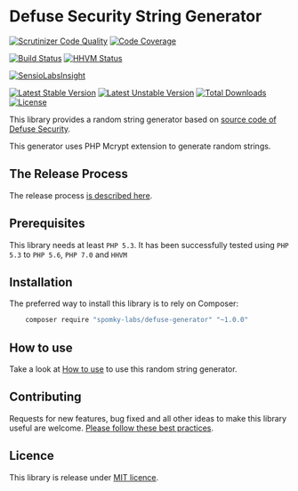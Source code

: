 Defuse Security String Generator
================================

[![Scrutinizer Code Quality](https://scrutinizer-ci.com/g/Spomky-Labs/defuse-generator/badges/quality-score.png?b=master)](https://scrutinizer-ci.com/g/Spomky-Labs/defuse-generator/?branch=master)
[![Code Coverage](https://scrutinizer-ci.com/g/Spomky-Labs/defuse-generator/badges/coverage.png?b=master)](https://scrutinizer-ci.com/g/Spomky-Labs/defuse-generator/?branch=master)

[![Build Status](https://travis-ci.org/Spomky-Labs/defuse-generator.svg?branch=release%2Fv1.0.0)](https://travis-ci.org/Spomky-Labs/defuse-generator)
[![HHVM Status](http://hhvm.h4cc.de/badge/spomky-labs/defuse-generator.png)](http://hhvm.h4cc.de/package/spomky-labs/defuse-generator)

[![SensioLabsInsight](https://insight.sensiolabs.com/projects/2debcff1-b085-4c05-992a-0b0a639d2527/big.png)](https://insight.sensiolabs.com/projects/2debcff1-b085-4c05-992a-0b0a639d2527)

[![Latest Stable Version](https://poser.pugx.org/spomky-labs/defuse-generator/v/stable.png)](https://packagist.org/packages/spomky-labs/defuse-generator)
[![Latest Unstable Version](https://poser.pugx.org/spomky-labs/defuse-generator/v/unstable.png)](https://packagist.org/packages/spomky-labs/defuse-generator)
[![Total Downloads](https://poser.pugx.org/spomky-labs/defuse-generator/downloads.png)](https://packagist.org/packages/spomky-labs/defuse-generator)
[![License](https://poser.pugx.org/spomky-labs/defuse-generator/license.png)](https://packagist.org/packages/spomky-labs/defuse-generator)


This library provides a random string generator based on [source code of Defuse Security](https://defuse.ca/generating-random-passwords.htm).

This generator uses PHP Mcrypt extension to generate random strings.

## The Release Process ##

The release process [is described here](doc/Release.md).

## Prerequisites ##

This library needs at least `PHP 5.3`.
It has been successfully tested using `PHP 5.3` to `PHP 5.6`, `PHP 7.0` and `HHVM`

## Installation ##

The preferred way to install this library is to rely on Composer:

```sh
    composer require "spomky-labs/defuse-generator" "~1.0.0"
```

## How to use ##

Take a look at [How to use](doc/Use.md) to use this random string generator.

## Contributing

Requests for new features, bug fixed and all other ideas to make this library useful are welcome. [Please follow these best practices](doc/Contributing.md).

## Licence

This library is release under [MIT licence](LICENSE).
